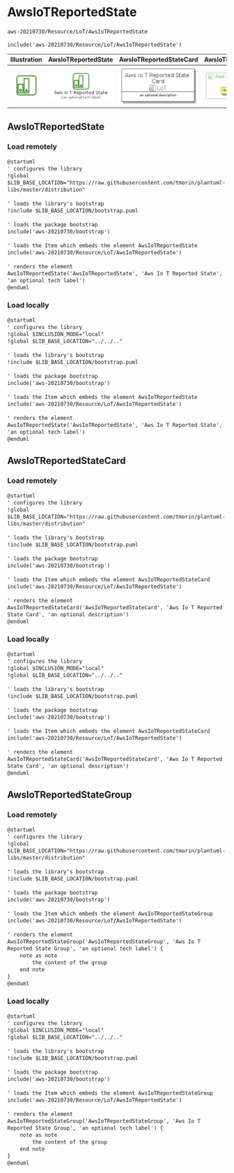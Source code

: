 # AwsIoTReportedState


```text
aws-20210730/Resource/LoT/AwsIoTReportedState
```

```text
include('aws-20210730/Resource/LoT/AwsIoTReportedState')
```



| Illustration | AwsIoTReportedState | AwsIoTReportedStateCard | AwsIoTReportedStateGroup |
| :---: | :---: | :---: | :---: |
| ![illustration for Illustration](../../../aws-20210730/Resource/LoT/AwsIoTReportedState.png) | ![illustration for AwsIoTReportedState](../../../aws-20210730/Resource/LoT/AwsIoTReportedState.Local.png) | ![illustration for AwsIoTReportedStateCard](../../../aws-20210730/Resource/LoT/AwsIoTReportedStateCard.Local.png) | ![illustration for AwsIoTReportedStateGroup](../../../aws-20210730/Resource/LoT/AwsIoTReportedStateGroup.Local.png) |




## AwsIoTReportedState

### Load remotely
```plantuml
@startuml
' configures the library
!global $LIB_BASE_LOCATION="https://raw.githubusercontent.com/tmorin/plantuml-libs/master/distribution"

' loads the library's bootstrap
!include $LIB_BASE_LOCATION/bootstrap.puml

' loads the package bootstrap
include('aws-20210730/bootstrap')

' loads the Item which embeds the element AwsIoTReportedState
include('aws-20210730/Resource/LoT/AwsIoTReportedState')

' renders the element
AwsIoTReportedState('AwsIoTReportedState', 'Aws Io T Reported State', 'an optional tech label')
@enduml
```

### Load locally
```plantuml
@startuml
' configures the library
!global $INCLUSION_MODE="local"
!global $LIB_BASE_LOCATION="../../.."

' loads the library's bootstrap
!include $LIB_BASE_LOCATION/bootstrap.puml

' loads the package bootstrap
include('aws-20210730/bootstrap')

' loads the Item which embeds the element AwsIoTReportedState
include('aws-20210730/Resource/LoT/AwsIoTReportedState')

' renders the element
AwsIoTReportedState('AwsIoTReportedState', 'Aws Io T Reported State', 'an optional tech label')
@enduml
```

## AwsIoTReportedStateCard

### Load remotely
```plantuml
@startuml
' configures the library
!global $LIB_BASE_LOCATION="https://raw.githubusercontent.com/tmorin/plantuml-libs/master/distribution"

' loads the library's bootstrap
!include $LIB_BASE_LOCATION/bootstrap.puml

' loads the package bootstrap
include('aws-20210730/bootstrap')

' loads the Item which embeds the element AwsIoTReportedStateCard
include('aws-20210730/Resource/LoT/AwsIoTReportedState')

' renders the element
AwsIoTReportedStateCard('AwsIoTReportedStateCard', 'Aws Io T Reported State Card', 'an optional description')
@enduml
```

### Load locally
```plantuml
@startuml
' configures the library
!global $INCLUSION_MODE="local"
!global $LIB_BASE_LOCATION="../../.."

' loads the library's bootstrap
!include $LIB_BASE_LOCATION/bootstrap.puml

' loads the package bootstrap
include('aws-20210730/bootstrap')

' loads the Item which embeds the element AwsIoTReportedStateCard
include('aws-20210730/Resource/LoT/AwsIoTReportedState')

' renders the element
AwsIoTReportedStateCard('AwsIoTReportedStateCard', 'Aws Io T Reported State Card', 'an optional description')
@enduml
```

## AwsIoTReportedStateGroup

### Load remotely
```plantuml
@startuml
' configures the library
!global $LIB_BASE_LOCATION="https://raw.githubusercontent.com/tmorin/plantuml-libs/master/distribution"

' loads the library's bootstrap
!include $LIB_BASE_LOCATION/bootstrap.puml

' loads the package bootstrap
include('aws-20210730/bootstrap')

' loads the Item which embeds the element AwsIoTReportedStateGroup
include('aws-20210730/Resource/LoT/AwsIoTReportedState')

' renders the element
AwsIoTReportedStateGroup('AwsIoTReportedStateGroup', 'Aws Io T Reported State Group', 'an optional tech label') {
    note as note
        the content of the group
    end note
}
@enduml
```

### Load locally
```plantuml
@startuml
' configures the library
!global $INCLUSION_MODE="local"
!global $LIB_BASE_LOCATION="../../.."

' loads the library's bootstrap
!include $LIB_BASE_LOCATION/bootstrap.puml

' loads the package bootstrap
include('aws-20210730/bootstrap')

' loads the Item which embeds the element AwsIoTReportedStateGroup
include('aws-20210730/Resource/LoT/AwsIoTReportedState')

' renders the element
AwsIoTReportedStateGroup('AwsIoTReportedStateGroup', 'Aws Io T Reported State Group', 'an optional tech label') {
    note as note
        the content of the group
    end note
}
@enduml
```

